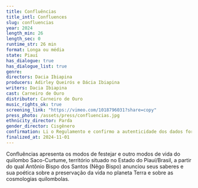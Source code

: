 ```yaml
---
title: Confluências
title_intl: Confluences
slug: confluencias
year: 2024
length_min: 26
length_sec: 0
runtime_str: 26 min
format: Longa ou média
state: Piauí
has_dialogue: true
has_dialogue_list: true
genre: 
directors: Dacia Ibiapina
producers: Adirley Queirós e Dácia Ibiapina
writers: Dacia Ibiapina
cast: Carneiro de Ouro
distributor: Carneiro de Ouro
music_rights_ok: true
screening_link: "https://vimeo.com/1018796031?share=copy"
press_photo: /assets/press/confluencias.jpg
ethnicity_director: Parda
gender_director: Cisgênero
confirmation: Li o Regulamento e confirmo a autenticidade dos dados fornecido nesta ficha de inscrição.
finalized_at: 2024-11-01
---
```


Confluências apresenta os modos de festejar e outro modos de vida do quilombo Saco-Curtume, território situado no Estado do Piauí/Brasil, a partir do qual Antônio Bispo dos Santos (Nêgo Bispo) anunciou seus saberes e sua poética sobre a preservação da vida no planeta Terra e sobre as cosmologias quilombolas.

